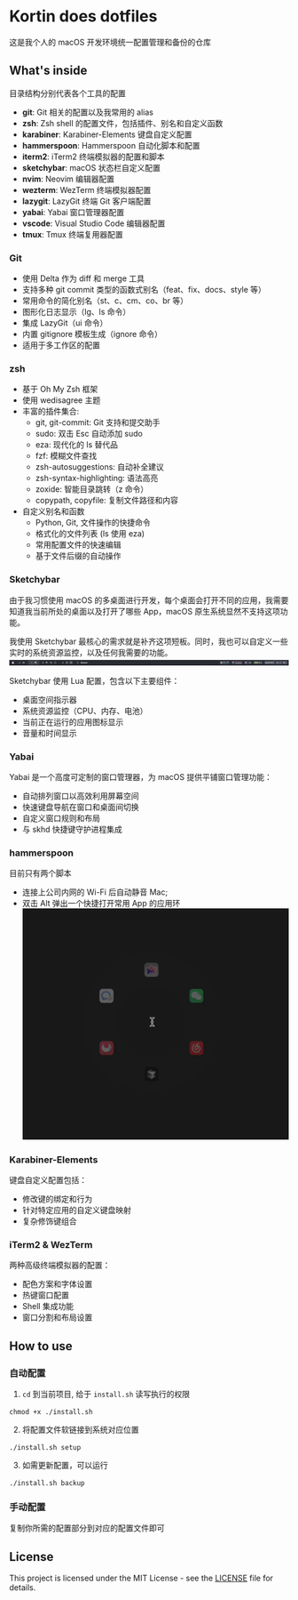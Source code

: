 # Kortin does dotfiles
这是我个人的 macOS 开发环境统一配置管理和备份的仓库

## What's inside
目录结构分别代表各个工具的配置
 - **git**: Git 相关的配置以及我常用的 alias
 - **zsh**: Zsh shell 的配置文件，包括插件、别名和自定义函数
 - **karabiner**: Karabiner-Elements 键盘自定义配置
 - **hammerspoon**: Hammerspoon 自动化脚本和配置
 - **iterm2**: iTerm2 终端模拟器的配置和脚本
 - **sketchybar**: macOS 状态栏自定义配置
 - **nvim**: Neovim 编辑器配置
 - **wezterm**: WezTerm 终端模拟器配置
 - **lazygit**: LazyGit 终端 Git 客户端配置
 - **yabai**: Yabai 窗口管理器配置
 - **vscode**: Visual Studio Code 编辑器配置
 - **tmux**: Tmux 终端复用器配置

### Git
- 使用 Delta 作为 diff 和 merge 工具
- 支持多种 git commit 类型的函数式别名（feat、fix、docs、style 等）
- 常用命令的简化别名（st、c、cm、co、br 等）
- 图形化日志显示（lg、ls 命令）
- 集成 LazyGit（ui 命令）
- 内置 gitignore 模板生成（ignore 命令）
- 适用于多工作区的配置

### zsh
- 基于 Oh My Zsh 框架
- 使用 wedisagree 主题
- 丰富的插件集合:
  - git, git-commit: Git 支持和提交助手
  - sudo: 双击 Esc 自动添加 sudo
  - eza: 现代化的 ls 替代品
  - fzf: 模糊文件查找
  - zsh-autosuggestions: 自动补全建议
  - zsh-syntax-highlighting: 语法高亮
  - zoxide: 智能目录跳转（z 命令）
  - copypath, copyfile: 复制文件路径和内容
- 自定义别名和函数
  - Python, Git, 文件操作的快捷命令
  - 格式化的文件列表 (ls 使用 eza)
  - 常用配置文件的快速编辑
  - 基于文件后缀的自动操作

### Sketchybar
由于我习惯使用 macOS 的多桌面进行开发，每个桌面会打开不同的应用，我需要知道我当前所处的桌面以及打开了哪些 App，macOS 原生系统显然不支持这项功能。

我使用 Sketchybar 最核心的需求就是补齐这项短板。同时，我也可以自定义一些实时的系统资源监控，以及任何我需要的功能。
<img src="./_images/sketchybar.png" />

Sketchybar 使用 Lua 配置，包含以下主要组件：
- 桌面空间指示器
- 系统资源监控（CPU、内存、电池）
- 当前正在运行的应用图标显示
- 音量和时间显示

### Yabai
Yabai 是一个高度可定制的窗口管理器，为 macOS 提供平铺窗口管理功能：
- 自动排列窗口以高效利用屏幕空间
- 快速键盘导航在窗口和桌面间切换
- 自定义窗口规则和布局
- 与 skhd 快捷键守护进程集成

### hammerspoon
目前只有两个脚本
- 连接上公司内网的 Wi-Fi 后自动静音 Mac;
- 双击 Alt 弹出一个快捷打开常用 App 的应用环
  <img src="./_images/hammerspoon-ring.gif" />

### Karabiner-Elements
键盘自定义配置包括：
- 修改键的绑定和行为
- 针对特定应用的自定义键盘映射
- 复杂修饰键组合

### iTerm2 & WezTerm
两种高级终端模拟器的配置：
- 配色方案和字体设置
- 热键窗口配置
- Shell 集成功能
- 窗口分割和布局设置

## How to use

### 自动配置
1. `cd` 到当前项目, 给于 `install.sh` 读写执行的权限
```shell
chmod +x ./install.sh
```
2. 将配置文件软链接到系统对应位置
```shell
./install.sh setup
```
3. 如需更新配置，可以运行
```shell
./install.sh backup
```

### 手动配置
复制你所需的配置部分到对应的配置文件即可

## License

This project is licensed under the MIT License - see the [LICENSE](LICENSE) file for details.
